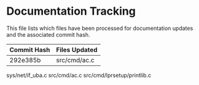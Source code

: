 # Documentation Tracking

This file lists which files have been processed for documentation updates and the associated commit hash.

| Commit Hash | Files Updated |
|-------------|--------------|
| 292e385b | src/cmd/ac.c |

sys/net/if_uba.c
src/cmd/ac.c
src/cmd/lprsetup/printlib.c


